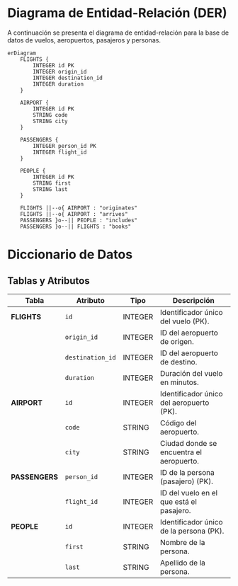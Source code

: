 # Diagrama de Entidad-Relación (DER)

A continuación se presenta el diagrama de entidad-relación para la base de datos de vuelos, aeropuertos, pasajeros y personas.

```mermaid
erDiagram
    FLIGHTS {
        INTEGER id PK
        INTEGER origin_id
        INTEGER destination_id
        INTEGER duration
    }
    
    AIRPORT {
        INTEGER id PK
        STRING code
        STRING city
    }
    
    PASSENGERS {
        INTEGER person_id PK
        INTEGER flight_id
    }
    
    PEOPLE {
        INTEGER id PK
        STRING first
        STRING last
    }

    FLIGHTS ||--o{ AIRPORT : "originates"
    FLIGHTS ||--o{ AIRPORT : "arrives"
    PASSENGERS }o--|| PEOPLE : "includes"
    PASSENGERS }o--|| FLIGHTS : "books"

```
# Diccionario de Datos

## Tablas y Atributos

| Tabla        | Atributo             | Tipo        | Descripción                                      |
|--------------|----------------------|-------------|--------------------------------------------------|
| **FLIGHTS**  | `id`                 | INTEGER     | Identificador único del vuelo (PK).              |
|              | `origin_id`          | INTEGER     | ID del aeropuerto de origen.                     |
|              | `destination_id`     | INTEGER     | ID del aeropuerto de destino.                    |
|              | `duration`           | INTEGER     | Duración del vuelo en minutos.                   |
| **AIRPORT**  | `id`                 | INTEGER     | Identificador único del aeropuerto (PK).         |
|              | `code`               | STRING      | Código del aeropuerto.                            |
|              | `city`               | STRING      | Ciudad donde se encuentra el aeropuerto.         |
| **PASSENGERS**| `person_id`         | INTEGER     | ID de la persona (pasajero) (PK).               |
|              | `flight_id`          | INTEGER     | ID del vuelo en el que está el pasajero.        |
| **PEOPLE**   | `id`                 | INTEGER     | Identificador único de la persona (PK).          |
|              | `first`              | STRING      | Nombre de la persona.                            |
|              | `last`               | STRING      | Apellido de la persona.                          |

